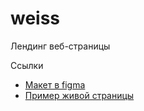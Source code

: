 # weiss
Лендинг веб-страницы

Ссылки
- [Макет в figma](https://www.figma.com/community/file/788671198471043636)
- [Пример живой страницы](https://dimoncss.ru/myworks/weiss/)
